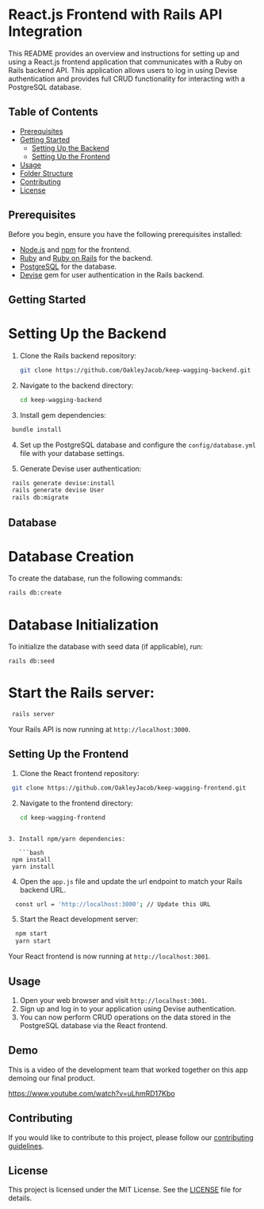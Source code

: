 # React.js Frontend with Rails API Integration

This README provides an overview and instructions for setting up and using a React.js frontend application that communicates with a Ruby on Rails backend API. This application allows users to log in using Devise authentication and provides full CRUD functionality for interacting with a PostgreSQL database.

## Table of Contents

- [Prerequisites](#prerequisites)
- [Getting Started](#getting-started)
  - [Setting Up the Backend](#setting-up-the-backend)
  - [Setting Up the Frontend](#setting-up-the-frontend)
- [Usage](#usage)
- [Folder Structure](#folder-structure)
- [Contributing](#contributing)
- [License](#license)

## Prerequisites

Before you begin, ensure you have the following prerequisites installed:

- [Node.js](https://nodejs.org/) and [npm](https://www.npmjs.com/) for the frontend.
- [Ruby](https://www.ruby-lang.org/en/documentation/installation/) and [Ruby on Rails](https://rubyonrails.org/) for the backend.
- [PostgreSQL](https://www.postgresql.org/) for the database.
- [Devise](https://github.com/plataformatec/devise) gem for user authentication in the Rails backend.

## Getting Started

# Setting Up the Backend

1. Clone the Rails backend repository:

   ```bash
   git clone https://github.com/OakleyJacob/keep-wagging-backend.git
     ```


2. Navigate to the backend directory:

   ```bash
   cd keep-wagging-backend
    ```

3. Install gem dependencies:
   
  ```bash
   bundle install
  ```
4. Set up the PostgreSQL database and configure the `config/database.yml` file with your database settings.

5. Generate Devise user authentication:

  ```bash
   rails generate devise:install
   rails generate devise User
   rails db:migrate
   ```
## Database
# Database Creation
To create the database, run the following commands:
```bash
rails db:create
```
# Database Initialization
To initialize the database with seed data (if applicable), run:
```bash
rails db:seed
```
# Start the Rails server:

  ```bash
   rails server
  ```

Your Rails API is now running at `http://localhost:3000`.

## Setting Up the Frontend

1. Clone the React frontend repository:
  ```bash
   git clone https://github.com/OakleyJacob/keep-wagging-frontend.git
```
2. Navigate to the frontend directory:

   ```bash
   cd keep-wagging-frontend
  ```

3. Install npm/yarn dependencies:

     ```bash
   npm install
   yarn install
```

4. Open the `app.js` file and update the url endpoint to match your Rails backend URL.
 ```bash
   const url = 'http://localhost:3000'; // Update this URL
  ```

5. Start the React development server:

 ```bash
   npm start
   yarn start
```
Your React frontend is now running at `http://localhost:3001`.

## Usage

1. Open your web browser and visit `http://localhost:3001`.
2. Sign up and log in to your application using Devise authentication.
3. You can now perform CRUD operations on the data stored in the PostgreSQL database via the React frontend.

## Demo

This is a video of the development team that worked together on this app demoing our final product.

https://www.youtube.com/watch?v=uLhmRD17Kbo

## Contributing

If you would like to contribute to this project, please follow our [contributing guidelines](CONTRIBUTING.md).

## License

This project is licensed under the MIT License. See the [LICENSE](LICENSE) file for details.
